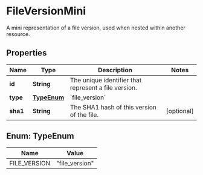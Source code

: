 

# FileVersionMini

A mini representation of a file version, used when nested within another resource.

## Properties

| Name | Type | Description | Notes |
|------------ | ------------- | ------------- | -------------|
|**id** | **String** | The unique identifier that represent a file version. |  |
|**type** | [**TypeEnum**](#TypeEnum) | &#x60;file_version&#x60; |  |
|**sha1** | **String** | The SHA1 hash of this version of the file. |  [optional] |



## Enum: TypeEnum

| Name | Value |
|---- | -----|
| FILE_VERSION | &quot;file_version&quot; |



